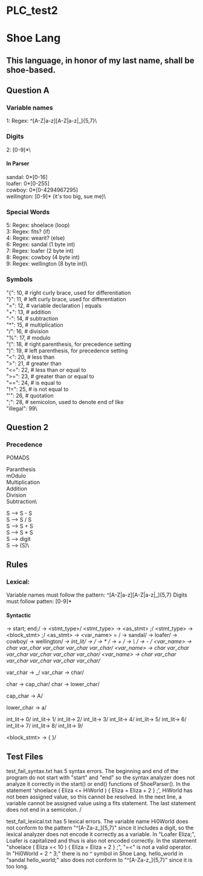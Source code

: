 
# PLC_test2
# Shoe Lang
## This language, in honor of my last name, shall be shoe-based.

## Question A

### Variable names
1: Regex: ^[A-Z|a-z][A-Z|a-z|_]{5,7}\

### Digits
2: [0-9]*\
  #### In Parser
  sandal: 0*[0-16]\
  loafer: 0*[0-255]\
  cowboy: 0*[0-4294967295]\
  wellington: [0-9]* (it's too big, sue me)\


### Special Words
5: Regex: shoelace (loop)\
3: Regex: fits? (if)\
4: Regex: wearit? (else)\
6: Regex: sandal (1 byte int)\
7: Regex: loafer (2 byte int)\
8: Regex: cowboy (4 byte int)\
9: Regex: wellington (8 byte int)\

### Symbols 
"{": 10,  # right curly brace, used for differentiation\
"}": 11,  # left curly brace, used for differentiation\
"=": 12,  # variable declaration | equals\
"+": 13,  # addition\
"-": 14,  # subtraction\
"*": 15,  # multiplication\
"/": 16,  # division\
"%": 17,  # modulo\
"(": 18,  # right parenthesis, for precedence setting\
")": 19,  # left parenthesis, for precedence setting\
"<": 20,  # less than\
">": 21,  # greater than\
"<=": 22,  # less than or equal to\
">=": 23,  # greater than or equal to\
"==": 24,  # is equal to\
"!=": 25,  # is not equal to\
"'": 26,  # quotation\
";": 28,  # semicolon, used to denote end of like\
"illegal": 99\

## Question 2

### Precedence 

POMADS

Paranthesis\
mOdulo\
Multiplication\
Addition\
Division\
Subtraction\

S --> S - S\
S --> S / S\
S --> S + S\
S --> S * S\
S --> digit\
S --> (S)\

## Rules

### Lexical: 
Variable names must follow the pattern: ^[A-Z|a-z][A-Z|a-z|_]{5,7}
Digits must follow patten: [0-9]*

#### Syntactic 
<start> -> start; <stmt> end;/
<stmt> -> <stmt_type>/
<stmt_type> -> <as_stmt> ;/
<stmt_type> -> <block_stmt> ;/
<as_stmt> -> <type> <var_name> = <expr>/
<type> -> sandal/
<type> -> loafer/
<type> -> cowboy/
<type> -> wellington/
<var> -> int_lit/
<expr> -> <var>/
<expr> -> <var> * <var>/
<expr> -> <var> + <var>/
<expr> -> <var> \ <var>/
<expr> -> <var> - <var>/
<var_name> -> char var_char var_char var_char var_char/
<var_name> -> char var_char var_char var_char var_char var_char/
<var_name> -> char var_char var_char var_char var_char var_char/

var_char -> _/
var_char -> char/

char -> cap_char/
char -> lower_char/

cap_char -> A/

lower_char -> a/

int_lit-> 0/
int_lit-> 1/
int_lit-> 2/
int_lit-> 3/
int_lit-> 4/
int_lit-> 5/
int_lit-> 6/
int_lit-> 7/
int_lit-> 8/
int_lit-> 9/

<block_stmt> -> { <stmt> }/

## Test Files
 test_fail_syntax.txt has 5 syntax errors. The beginning and end of the program do not start with "start" and "end" so the syntax analyzer does not analyze it correctly in the start() or end() functions of ShoeParser(). In the statement 'shoelace ( Eliza <= HiWorld ) { Eliza = Eliza + 2 } ;', HiWorld has not been assigned value, so this cannot be resolved. In the next line, a variable cannot be assigned value using a fits statement. The last statement does not end in a semicolon. / 

   test_fail_lexical.txt has 5 lexical errors. The variable name Hi0World does not conform to the pattern "^[A-Za-z_]{5,7}" since it includes a digit, so the lexical analyzer does not encode it correctly as a variable. In "Loafer Eliza;", Loafer is capitalized and thus is also not encoded correctly. In the statement "shoelace ( Eliza =< 10 ) { Eliza = Eliza + 2 } ;", "=<" is not a valid operator. In "Hi0World = 2 ^ 3;" there is no ^ symbol in Shoe Lang. hello_world in "sandal hello_world;" also does not conform to "^[A-Za-z_]{5,7}" since it is too long. 

 
  

